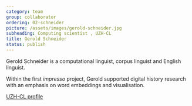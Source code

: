 ```yaml
---
category: team
group: collaborator
ordering: 02-schneider
picture: /assets/images/gerold-schneider.jpg
subheading: Computing scientist , UZH-CL
title: Gerold Schneider
status: publish
---
```


Gerold Schneider is a computational linguist, corpus linguist and English linguist.

Within the first *impresso* project, Gerold supported digital history research with an emphasis on word embeddings and visualisation.

[UZH-CL profile](https://www.cl.uzh.ch/de/people/team/compling/gschneid.html)

